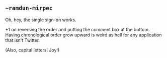 ## `~ramdun-mirpec`
Oh, hey, the single sign-on works.

+1 on reversing the order and putting the comment box at the bottom. Having chronological order grow upward is weird as hell for any application that isn't Twitter.

(Also, capital letters! Joy!)